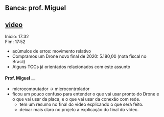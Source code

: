 ## Banca: prof. Miguel
## [video](./tcc_MatheusMahnke_2021-05-03_PreProjeto_Defesa.mp4)

Inicio: 17:32<br>
Fim: 17:52

  - acúmulos de erros: movimento relativo
  - Compramos um Drone novo final de 2020: 5.180,00 (nota fiscal no Brasil)
  - Alguns TCCs já orientados relacionados com este assunto

#### Prof. Miguel __
- microcomputador -> microcontrolador
- ficou um pouco confuso para entender o que vai usar pronto do Drone e o que vai usar da placa, e o que vai usar da conexão com rede.
  - tem um resumo no final do video explicando o que será feito.
  - deixar mais claro no projeto a explicação do final do vídeo.
